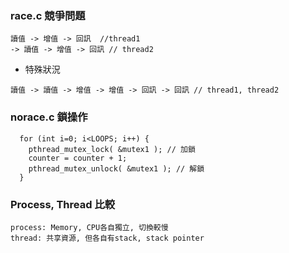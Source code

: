 ### race.c 競爭問題

```
讀值 -> 增值 -> 回訊  //thread1
-> 讀值 -> 增值 -> 回訊 // thread2
```

* 特殊狀況

```
讀值 -> 讀值 -> 增值 -> 增值 -> 回訊 -> 回訊 // thread1, thread2
```

### norace.c 鎖操作

```
  for (int i=0; i<LOOPS; i++) {
    pthread_mutex_lock( &mutex1 ); // 加鎖
    counter = counter + 1;
    pthread_mutex_unlock( &mutex1 ); // 解鎖
  }
```

### Process, Thread 比較

```
process: Memory, CPU各自獨立, 切換較慢
thread: 共享資源, 但各自有stack, stack pointer
```